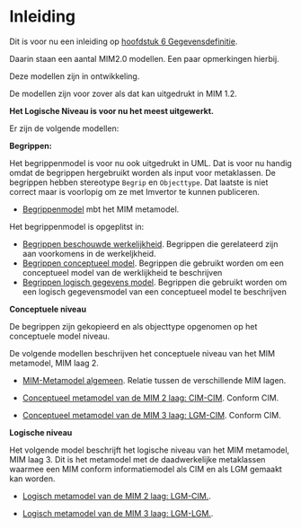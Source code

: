 # Inleiding

Dit is voor nu een inleiding op  [hoofdstuk 6 Gegevensdefinitie](#cat).


Daarin staan een aantal MIM2.0 modellen. Een paar opmerkingen hierbij.

Deze modellen zijn in ontwikkeling.

De modellen zijn voor zover als dat kan uitgedrukt in MIM 1.2.


**Het Logische Niveau is voor nu het meest uitgewerkt.**


Er zijn de volgende modellen:

**Begrippen:**

Het begrippenmodel is voor nu ook uitgedrukt in UML. Dat is voor nu handig omdat de begrippen hergebruikt worden als input voor metaklassen.
De begrippen hebben stereotype `Begrip` en `Objecttype`. Dat laatste is niet correct maar is voorlopig om ze met Imvertor te kunnen publiceren.

- [Begrippenmodel](#global_package_MIMBegrippen) mbt het MIM metamodel. 

Het begrippenmodel is opgeplitst in:

- [Begrippen beschouwde werkelijkheid](#EAID_03034346_57E8_46ef_B9C4_E7C8906B73FD). Begrippen die gerelateerd zijn aan voorkomens in de werkeljkheid.
- [Begrippen conceptueel model](#EAID_A8618799_0844_4415_B44D_314FAE8F484D). Begrippen die gebruikt worden om een conceptueel model van de werklijkheid te beschrijven
- [Begrippen logisch gegevens model](#EAID_D1E51704_8C64_4f67_88D6_997BF75877EC). Begrippen die gebruikt worden om een logisch gegevensmodel van een conceptueel model te beschrijven

**Conceptuele niveau**

De begrippen zijn gekopieerd en als objecttype opgenomen op het conceptuele model niveau.

De volgende modellen beschrijven het conceptuele niveau van het MIM metamodel, MIM laag 2.

- [MIM-Metamodel algemeen](#EAID_EFCDEE8E_15AE_4807_B4EC_95187A36BE95). Relatie tussen de verschillende MIM lagen.

- [Conceptueel metamodel van de MIM 2 laag: CIM-CIM](#EAID_B7C06F11_4030_410f_A4BD_6D26082B33B9). Conform CIM.

- [Conceptueel metamodel van de MIM 3 laag: LGM-CIM](#EAID_A1C8AF77_0457_48ce_9D23_426AC5411992). Conform CIM.


**Logische niveau**

Het volgende model beschrijft het logische niveau van het MIM metamodel, MIM laag 3.
Dit is het metamodel met de daadwerkelijke metaklassen waarmee een MIM conform informatiemodel als CIM en als LGM gemaakt kan worden.


- [Logisch metamodel van de MIM 2 laag: LGM-CIM.](#EAID_65E36413_AEA9_42f7_81D4_8478285401E2).
 
- [Logisch metamodel van de MIM 3 laag: LGM-LGM.](#EAID_1C3FC765_E283_481c_8663_4006538A1965). 